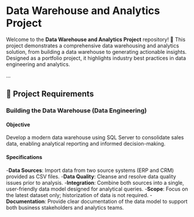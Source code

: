 # Data Warehouse and Analytics Project

Welcome to the **Data Warehouse and Analytics Project** repository! 🚀
This project demonstrates a comprehensive data warehousing and analytics solution, from building a data warehouse to generating actionable insights. Designed as a portfolio project, it highlights industry best practices in data engineering and analytics.

...

## 🚀 Project Requirements
### Building the Data Warehouse (Data Engineering)

#### Objective
Develop a modern data warehouse using SQL Server to consolidate sales data, enabling analytical reporting and informed decision-making.

#### Specifications
-**Data Sources**: Import data from two source systems (ERP and CRM) provided as CSV files.
-**Data Quality**: Cleanse and resolve data quality issues prior to analysis.
-**Integration**: Combine both sources into a single, user-friendly data model designed for analytical queries.
-**Scope**: Focus on the latest dataset only; historization of data is not required.
-**Documentation**: Provide clear documentation of the data model to support both business stakeholders and analytics teams.

